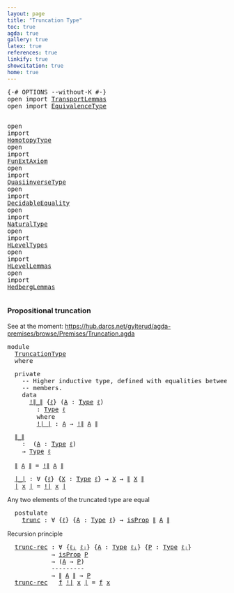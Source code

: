 ```yaml
---
layout: page
title: "Truncation Type"
toc: true
agda: true
gallery: true
latex: true
references: true
linkify: true
showcitation: true
home: true
---
```


<div class="hide" >
<pre class="Agda">
<a id="189" class="Symbol">{-#</a> <a id="193" class="Keyword">OPTIONS</a> <a id="201" class="Pragma">--without-K</a> <a id="213" class="Symbol">#-}</a>
<a id="217" class="Keyword">open</a> <a id="222" class="Keyword">import</a> <a id="229" href="TransportLemmas.html" class="Module">TransportLemmas</a>
<a id="245" class="Keyword">open</a> <a id="250" class="Keyword">import</a> <a id="257" href="EquivalenceType.html" class="Module">EquivalenceType</a>

<a id="274" class="Keyword">open</a> <a id="279" class="Keyword">import</a> <a id="286" href="HomotopyType.html" class="Module">HomotopyType</a>
<a id="299" class="Keyword">open</a> <a id="304" class="Keyword">import</a> <a id="311" href="FunExtAxiom.html" class="Module">FunExtAxiom</a>
<a id="323" class="Keyword">open</a> <a id="328" class="Keyword">import</a> <a id="335" href="QuasiinverseType.html" class="Module">QuasiinverseType</a>
<a id="352" class="Keyword">open</a> <a id="357" class="Keyword">import</a> <a id="364" href="DecidableEquality.html" class="Module">DecidableEquality</a>
<a id="382" class="Keyword">open</a> <a id="387" class="Keyword">import</a> <a id="394" href="NaturalType.html" class="Module">NaturalType</a>
<a id="406" class="Keyword">open</a> <a id="411" class="Keyword">import</a> <a id="418" href="HLevelTypes.html" class="Module">HLevelTypes</a>
<a id="430" class="Keyword">open</a> <a id="435" class="Keyword">import</a> <a id="442" href="HLevelLemmas.html" class="Module">HLevelLemmas</a>
<a id="455" class="Keyword">open</a> <a id="460" class="Keyword">import</a> <a id="467" href="HedbergLemmas.html" class="Module">HedbergLemmas</a>
</pre>
</div>


### Propositional truncation

See at the moment:
https://hub.darcs.net/gylterud/agda-premises/browse/Premises/Truncation.agda


<pre class="Agda">
<a id="642" class="Keyword">module</a>
  <a id="651" href="TruncationType.html" class="Module">TruncationType</a>
  <a id="668" class="Keyword">where</a>
</pre>

<pre class="Agda">
  <a id="701" class="Keyword">private</a>
    <a id="713" class="Comment">-- Higher inductive type, defined with equalities between any two</a>
    <a id="783" class="Comment">-- members.</a>
    <a id="799" class="Keyword">data</a>
      <a id="!∥_∥"></a><a id="810" href="TruncationType.html#810" class="Datatype Operator">!∥_∥</a> <a id="815" class="Symbol">{</a><a id="816" href="TruncationType.html#816" class="Bound">ℓ</a><a id="817" class="Symbol">}</a> <a id="819" class="Symbol">(</a><a id="820" href="TruncationType.html#820" class="Bound">A</a> <a id="822" class="Symbol">:</a> <a id="824" href="Intro.html#1813" class="Function">Type</a> <a id="829" href="TruncationType.html#816" class="Bound">ℓ</a><a id="830" class="Symbol">)</a>
        <a id="840" class="Symbol">:</a> <a id="842" href="Intro.html#1813" class="Function">Type</a> <a id="847" href="TruncationType.html#816" class="Bound">ℓ</a>
        <a id="857" class="Keyword">where</a>
        <a id="!∥_∥.!∣_∣"></a><a id="871" href="TruncationType.html#871" class="InductiveConstructor Operator">!∣_∣</a> <a id="876" class="Symbol">:</a> <a id="878" href="TruncationType.html#820" class="Bound">A</a> <a id="880" class="Symbol">→</a> <a id="882" href="TruncationType.html#810" class="Datatype Operator">!∥</a> <a id="885" href="TruncationType.html#820" class="Bound">A</a> <a id="887" href="TruncationType.html#810" class="Datatype Operator">∥</a>
</pre>

<pre class="Agda">
  <a id="∥_∥"></a><a id="916" href="TruncationType.html#916" class="Function Operator">∥_∥</a>
    <a id="924" class="Symbol">:</a>  <a id="927" class="Symbol">(</a><a id="928" href="TruncationType.html#928" class="Bound">A</a> <a id="930" class="Symbol">:</a> <a id="932" href="Intro.html#1813" class="Function">Type</a> <a id="937" href="Intro.html#2253" class="Generalizable">ℓ</a><a id="938" class="Symbol">)</a>
    <a id="944" class="Symbol">→</a> <a id="946" href="Intro.html#1813" class="Function">Type</a> <a id="951" href="Intro.html#2253" class="Generalizable">ℓ</a>

  <a id="956" href="TruncationType.html#916" class="Function Operator">∥</a> <a id="958" href="TruncationType.html#958" class="Bound">A</a> <a id="960" href="TruncationType.html#916" class="Function Operator">∥</a> <a id="962" class="Symbol">=</a> <a id="964" href="TruncationType.html#810" class="Datatype Operator">!∥</a> <a id="967" href="TruncationType.html#958" class="Bound">A</a> <a id="969" href="TruncationType.html#810" class="Datatype Operator">∥</a>
</pre>

<pre class="Agda">
  <a id="∣_∣"></a><a id="998" href="TruncationType.html#998" class="Function Operator">∣_∣</a> <a id="1002" class="Symbol">:</a> <a id="1004" class="Symbol">∀</a> <a id="1006" class="Symbol">{</a><a id="1007" href="TruncationType.html#1007" class="Bound">ℓ</a><a id="1008" class="Symbol">}</a> <a id="1010" class="Symbol">{</a><a id="1011" href="TruncationType.html#1011" class="Bound">X</a> <a id="1013" class="Symbol">:</a> <a id="1015" href="Intro.html#1813" class="Function">Type</a> <a id="1020" href="TruncationType.html#1007" class="Bound">ℓ</a><a id="1021" class="Symbol">}</a> <a id="1023" class="Symbol">→</a> <a id="1025" href="TruncationType.html#1011" class="Bound">X</a> <a id="1027" class="Symbol">→</a> <a id="1029" href="TruncationType.html#916" class="Function Operator">∥</a> <a id="1031" href="TruncationType.html#1011" class="Bound">X</a> <a id="1033" href="TruncationType.html#916" class="Function Operator">∥</a>
  <a id="1037" href="TruncationType.html#998" class="Function Operator">∣</a> <a id="1039" href="TruncationType.html#1039" class="Bound">x</a> <a id="1041" href="TruncationType.html#998" class="Function Operator">∣</a> <a id="1043" class="Symbol">=</a> <a id="1045" href="TruncationType.html#871" class="InductiveConstructor Operator">!∣</a> <a id="1048" href="TruncationType.html#1039" class="Bound">x</a> <a id="1050" href="TruncationType.html#871" class="InductiveConstructor Operator">∣</a>
</pre>

Any two elements of the truncated type are equal
<pre class="Agda">
  <a id="1128" class="Keyword">postulate</a>
    <a id="trunc"></a><a id="1142" href="TruncationType.html#1142" class="Postulate">trunc</a> <a id="1148" class="Symbol">:</a> <a id="1150" class="Symbol">∀</a> <a id="1152" class="Symbol">{</a><a id="1153" href="TruncationType.html#1153" class="Bound">ℓ</a><a id="1154" class="Symbol">}</a> <a id="1156" class="Symbol">{</a><a id="1157" href="TruncationType.html#1157" class="Bound">A</a> <a id="1159" class="Symbol">:</a> <a id="1161" href="Intro.html#1813" class="Function">Type</a> <a id="1166" href="TruncationType.html#1153" class="Bound">ℓ</a><a id="1167" class="Symbol">}</a> <a id="1169" class="Symbol">→</a> <a id="1171" href="HLevelTypes.html#1179" class="Function">isProp</a> <a id="1178" href="TruncationType.html#916" class="Function Operator">∥</a> <a id="1180" href="TruncationType.html#1157" class="Bound">A</a> <a id="1182" href="TruncationType.html#916" class="Function Operator">∥</a>
</pre>

Recursion principle
<pre class="Agda">
  <a id="trunc-rec"></a><a id="1231" href="TruncationType.html#1231" class="Function">trunc-rec</a> <a id="1241" class="Symbol">:</a> <a id="1243" class="Symbol">∀</a> <a id="1245" class="Symbol">{</a><a id="1246" href="TruncationType.html#1246" class="Bound">ℓᵢ</a> <a id="1249" href="TruncationType.html#1249" class="Bound">ℓⱼ</a><a id="1251" class="Symbol">}</a> <a id="1253" class="Symbol">{</a><a id="1254" href="TruncationType.html#1254" class="Bound">A</a> <a id="1256" class="Symbol">:</a> <a id="1258" href="Intro.html#1813" class="Function">Type</a> <a id="1263" href="TruncationType.html#1246" class="Bound">ℓᵢ</a><a id="1265" class="Symbol">}</a> <a id="1267" class="Symbol">{</a><a id="1268" href="TruncationType.html#1268" class="Bound">P</a> <a id="1270" class="Symbol">:</a> <a id="1272" href="Intro.html#1813" class="Function">Type</a> <a id="1277" href="TruncationType.html#1249" class="Bound">ℓⱼ</a><a id="1279" class="Symbol">}</a>
            <a id="1293" class="Symbol">→</a> <a id="1295" href="HLevelTypes.html#1179" class="Function">isProp</a> <a id="1302" href="TruncationType.html#1268" class="Bound">P</a>
            <a id="1316" class="Symbol">→</a> <a id="1318" class="Symbol">(</a><a id="1319" href="TruncationType.html#1254" class="Bound">A</a> <a id="1321" class="Symbol">→</a> <a id="1323" href="TruncationType.html#1268" class="Bound">P</a><a id="1324" class="Symbol">)</a>
            <a id="1338" class="Comment">---------</a>
            <a id="1360" class="Symbol">→</a> <a id="1362" href="TruncationType.html#916" class="Function Operator">∥</a> <a id="1364" href="TruncationType.html#1254" class="Bound">A</a> <a id="1366" href="TruncationType.html#916" class="Function Operator">∥</a> <a id="1368" class="Symbol">→</a> <a id="1370" href="TruncationType.html#1268" class="Bound">P</a>
  <a id="1374" href="TruncationType.html#1231" class="Function">trunc-rec</a> <a id="1384" class="Symbol">_</a> <a id="1386" href="TruncationType.html#1386" class="Bound">f</a> <a id="1388" href="TruncationType.html#871" class="InductiveConstructor Operator">!∣</a> <a id="1391" href="TruncationType.html#1391" class="Bound">x</a> <a id="1393" href="TruncationType.html#871" class="InductiveConstructor Operator">∣</a> <a id="1395" class="Symbol">=</a> <a id="1397" href="TruncationType.html#1386" class="Bound">f</a> <a id="1399" href="TruncationType.html#1391" class="Bound">x</a>
</pre>
